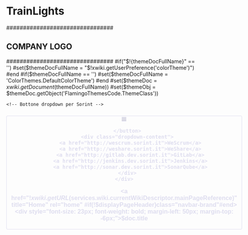 # TrainLights

################################
##       COMPANY LOGO
################################
#if("$!{themeDocFullName}" == '')
  #set($themeDocFullName = "$!xwiki.getUserPreference('colorTheme')")
#end
#if($themeDocFullName == '')
  #set($themeDocFullName = 'ColorThemes.DefaultColorTheme')
#end
#set($themeDoc = $xwiki.getDocument($themeDocFullName))
#set($themeObj = $themeDoc.getObject('FlamingoThemesCode.ThemeClass'))




<div id="companylogo">

	
	<!-- Bottone dropdown per Sorint -->
<style type="text/css">
/* Style The Dropdown Button */

.dropbtn {
    background-color: #9dfcf4 !important;
    box-shadow: none !important;
    color: white;
    padding: 16px;
    font-size: 16px;
    border: none;
    cursor: pointer;
}

/* The container <div> - needed to position the dropdown content */
.dropdown {
    position: relative;
    display: inline-block;
}

/* Dropdown Content (Hidden by Default) */
.dropdown-content {
    display: none;
    position: absolute;
    background-color: #95a4a6;
    min-width: 160px;
    box-shadow: 0px 8px 16px 0px rgba(0,0,0,0.2);
    z-index: 1;
}

/* Links inside the dropdown */
.dropdown-content a {
    color: black !important;
    padding: 12px 16px;
    text-decoration: none;
    display: block;
}

/* Change color of dropdown links on hover */
.dropdown-content a:hover {background-color: #f1f1f1}

/* Show the dropdown menu on hover */
.dropdown:hover .dropdown-content {
    display: block;
}

/* Change the background color of the dropdown button when the dropdown content is shown */
.dropdown:hover .dropbtn {
    background-color: #3e8e41;
}

/* Cambio colore navbar */
.navbar {
	background-image: none !important;
	height: 38px !important;
}

/* Padding page */
.container-fluid {
	padding-left: 20px !important;
}


.jstree-xwiki .jstree-clicked {
	background: #c2daed !important;
}


</style>	



<div class="dropdown" style="float: left; margin-right: 10px; margin-top: 9px">
      <button class="dropbtn" style="font-weight: bold; background-color: transparent !important; color: #deddef; border: 1px solid #deddef; border-radius: 3px; box-shadow: none; padding: 3px 12px">
          <img src="data:image/svg+xml;base64,PD94bWwgdmVyc2lvbj0iMS4wIiBlbmNvZGluZz0iVVRGLTgiIHN0YW5kYWxvbmU9Im5vIj8+Cjxz
dmcKICAgeG1sbnM6ZGM9Imh0dHA6Ly9wdXJsLm9yZy9kYy9lbGVtZW50cy8xLjEvIgogICB4bWxu
czpjYz0iaHR0cDovL2NyZWF0aXZlY29tbW9ucy5vcmcvbnMjIgogICB4bWxuczpyZGY9Imh0dHA6
Ly93d3cudzMub3JnLzE5OTkvMDIvMjItcmRmLXN5bnRheC1ucyMiCiAgIHhtbG5zOnN2Zz0iaHR0
cDovL3d3dy53My5vcmcvMjAwMC9zdmciCiAgIHhtbG5zPSJodHRwOi8vd3d3LnczLm9yZy8yMDAw
L3N2ZyIKICAgeG1sOnNwYWNlPSJwcmVzZXJ2ZSIKICAgd2lkdGg9IjI0cHgiCiAgIHZpZXdCb3g9
IjAgMCAyNCAyNCIKICAgdmVyc2lvbj0iMS4xIgogICBpZD0iTGF5ZXJfMSIKICAgaGVpZ2h0PSIy
NHB4IgogICBlbmFibGUtYmFja2dyb3VuZD0ibmV3IDAgMCAyNCAyNCI+PG1ldGFkYXRhCiAgICAg
aWQ9Im1ldGFkYXRhMzc1OCI+PHJkZjpSREY+PGNjOldvcmsKICAgICAgICAgcmRmOmFib3V0PSIi
PjxkYzpmb3JtYXQ+aW1hZ2Uvc3ZnK3htbDwvZGM6Zm9ybWF0PjxkYzp0eXBlCiAgICAgICAgICAg
cmRmOnJlc291cmNlPSJodHRwOi8vcHVybC5vcmcvZGMvZGNtaXR5cGUvU3RpbGxJbWFnZSIgLz48
ZGM6dGl0bGU+PC9kYzp0aXRsZT48L2NjOldvcms+PC9yZGY6UkRGPjwvbWV0YWRhdGE+PGRlZnMK
ICAgICBpZD0iZGVmczM3NTYiIC8+PGcKICAgICBpZD0iZzM3NTEiPjxnCiAgICAgICBpZD0iZzM3
NDkiPjxwYXRoCiAgICAgICAgIGlkPSJwYXRoMzc0NyIKICAgICAgICAgZD0iTTIzLjI0NCwxNy4w
MDlIMC43NWMtMC40MTMsMC0wLjc1LDAuMzYtMC43NSwwLjgwMXYzLjQyMUMwLDIxLjY1NCwwLjMz
NywyMiwwLjc1LDIyaDIyLjQ5NGMwLjQxNCwwLDAuNzUtMC4zNDYsMC43NS0wLjc3ICAgIFYxNy44
MUMyMy45OTQsMTcuMzY5LDIzLjY1OCwxNy4wMDksMjMuMjQ0LDE3LjAwOXogTTIzLjI0NCw5LjAw
OUgwLjc1QzAuMzM3LDkuMDA5LDAsOS4zNjksMCw5LjgxdjMuNDIxICAgIGMwLDAuNDI0LDAuMzM3
LDAuNzY5LDAuNzUsMC43NjloMjIuNDk0YzAuNDE0LDAsMC43NS0wLjM0NSwwLjc1LTAuNzY5Vjku
ODFDMjMuOTk0LDkuMzY5LDIzLjY1OCw5LjAwOSwyMy4yNDQsOS4wMDl6ICAgICBNMjMuMjQ0LDEu
MDA5SDAuNzVDMC4zMzcsMS4wMDksMCwxLjM2OSwwLDEuODFWNS4yM2MwLDAuNDIzLDAuMzM3LDAu
NzY5LDAuNzUsMC43NjloMjIuNDk0YzAuNDE0LDAsMC43NS0wLjM0NiwwLjc1LTAuNzY5VjEuODEg
ICAgQzIzLjk5NCwxLjM2OSwyMy42NTgsMS4wMDksMjMuMjQ0LDEuMDA5eiIgLz48L2c+PC9nPjxw
YXRoCiAgICAgaWQ9InBhdGgzNzYwIgogICAgIGQ9Ik0gMC41MzU3MDQ3Niw1LjkzNzYxNTUgQyAw
LjM0Njk5OTU3LDUuODcwMzQzOCAwLjE2MDA3MTQsNS43MDAxMzgzIDAuMDg2Nzg0MjgsNS41Mjg4
NTUzIDAuMDQyNzQxOTMsNS40MjU5MjE2IDAuMDMxODkzNjksNS4wMjU3NDM1IDAuMDMxODkzNjks
My41MDQwMTEyIGMgMCwtMS44MDM3MDk3IDAuMDAzODE3OCwtMS45MDQwNCAwLjA3Nzk4NjA1LC0y
LjA0OTQyMTcgQyAwLjIwODIxNzk4LDEuMjYxODMwNiAwLjM5MDE0MTg5LDEuMTA3MzM3MiAwLjU4
MTMwNDUyLDEuMDU0MjQ2MSAwLjc5MDE4MDE5LDAuOTk2MjM1NjQgMjMuMTk2MTQsMC45OTY4NjY2
IDIzLjQwNTA3NiwxLjA1NDg4ODggYyAwLjE3NTkxOSwwLjA0ODg1MyAwLjQwMjkzLDAuMjM2MjUg
MC40OTkyODYsMC40MTIxNTg4IDAuMDYxMDcsMC4xMTE0OTMgMC4wNjc3MywwLjMxMTc5MzcgMC4w
Njc3MywyLjAzNzI3MTMgMCwxLjkwMjQ0NjUgLTUuMThlLTQsMS45MTQ1OTEzIC0wLjA4ODgsMi4w
Nzk2OTkzIEMgMjMuNzc5Njk5LDUuNzc3NzY2IDIzLjYzNjY5Myw1Ljg4OTcwNDkgMjMuNDEzOTUs
NS45NTEzOTk2IDIzLjI5ODk1NSw1Ljk4MzI1MDYgMjAuMTA4MDQyLDUuOTk1MTQyNiAxMS45NzIw
OSw1Ljk5NDA0MDYgMi40OTUwODg1LDUuOTkyNzU3MyAwLjY2NTA1ODgyLDUuOTgzNzI5IDAuNTM1
NzA0NzYsNS45Mzc2MTU1IFoiCiAgICAgc3R5bGU9ImZpbGw6I2RlZGRlZjtzdHJva2Utd2lkdGg6
MC4wMzk4NjcxMTtzdHJva2U6I2RlZGRlZjtzdHJva2Utb3BhY2l0eToxO2ZpbGwtb3BhY2l0eTox
IiAvPjxwYXRoCiAgICAgaWQ9InBhdGg0NTY3IgogICAgIGQ9Ik0gMC40MDQ1NTMzMywxMy44ODY5
MzcgQyAwLjMyMjI3MzYsMTMuODQzNSAwLjIwNTY2MjMsMTMuNzMzNTAyIDAuMTQ1NDE3MTEsMTMu
NjQyNDk2IEwgMC4wMzU4ODA0LDEzLjQ3NzAzIDAuMDIzNTMxNSwxMS42MDAzMDkgQyAwLjAxNTE4
MzUyLDEwLjMzMTYyNyAwLjAyNTIxNTAyLDkuNjc1NzMzMSAwLjA1NDQ5Mzg3LDkuNTc1ODgzIDAu
MTEyOTQ4MjcsOS4zNzY1MzUyIDAuMjc3NjU1NDcsOS4xODk0NzgzIDAuNDcyNzY5Myw5LjEwMDg1
MDQgMC42Mjc4NjE0OSw5LjAzMDQwMTggMS4wNTkyNDQ4LDkuMDI3NjMyIDEyLjAwNzU2OCw5LjAy
Njc4OTIgYyAxMS4yMTA5MTUsLTguNjMxZS00IDExLjM3NTg2OSwyLjQwNGUtNCAxMS41MjY1NDcs
MC4wNzcxMSAwLjE5MTMzNiwwLjA5NzYxMyAwLjM0NzE5MiwwLjI4MDA0MzEgMC40MDMyMjksMC40
NzE5ODMzIDAuMDI5MDIsMC4wOTk0MDIgMC4wMzkxNSwwLjc2MTQzOTUgMC4wMzA5NiwyLjAyNDQx
NjUgbCAtMC4wMTIxNiwxLjg3NjcxMyAtMC4xMDk2NzksMC4xNjU2ODkgYyAtMC4wNjAzMiwwLjA5
MTEzIC0wLjE4MDcwNSwwLjIwMTkyNCAtMC4yNjc1MTUsMC4yNDYyMTIgLTAuMTU3Mjg4LDAuMDgw
MjQgLTAuMTk3NDksMC4wODA1MiAtMTEuNTkxMzE3LDAuMDc4NzYgLTExLjMxODE3Mzg2LC0wLjAw
MTcgLTExLjQzNDk5MDkxLC0wLjAwMjYgLTExLjU4MzA4MTY3LC0wLjA4MDc0IHoiCiAgICAgc3R5
bGU9ImZpbGw6I2EwYTBhMDtzdHJva2U6bm9uZTtzdHJva2Utd2lkdGg6MC4wMzk4NjcxMXB4O3N0
cm9rZS1saW5lY2FwOmJ1dHQ7c3Ryb2tlLWxpbmVqb2luOm1pdGVyO3N0cm9rZS1vcGFjaXR5OjEi
IC8+PHBhdGgKICAgICBpZD0icGF0aDQ1NjkiCiAgICAgZD0iTSAwLjQ3NDQxODYsMjEuOTI2MjE4
IEMgMC4zMTcxNzE0LDIxLjg1NjAzIDAuMTU0NzMwNjEsMjEuNjc5NjQ5IDAuMDc3ODYyMzcsMjEu
NDk1NjMzIDAuMDI0OTA5OCwyMS4zNjg4NjggMC4wMTU5NDY4NCwyMS4wNzk5OTkgMC4wMTU5NDY4
NCwxOS41MDAxMzggdiAtMS44NDcyNzMgbCAwLjA5ODM3ODA4LC0wLjE5NzQxOSBjIDAuMDY0NjE2
MiwtMC4xMjk2NjggMC4xNTYyODY0OSwtMC4yMzQ5NjggMC4yNjcxMTYzMywtMC4zMDY4MzEgbCAw
LjE2ODczODMsLTAuMTA5NDEyIEggMTEuOTkwNTI0IDIzLjQzMDg2OCBsIDAuMTY5MDg0LDAuMDk5
MDkgYyAwLjEyMDczMywwLjA3MDc2IDAuMTk4Njg3LDAuMTU4NDk1IDAuMjcyNjA2LDAuMzA2ODMx
IGwgMC4xMDM1MjIsMC4yMDc3NDIgLTguNzdlLTQsMS44NTU5NTkgYyAtOC4xNGUtNCwxLjcyMTQz
MyAtMC4wMDYyLDEuODY3NTE5IC0wLjA3NDcxLDIuMDE1NDI4IC0wLjA4NTkzLDAuMTg1NjExIC0w
LjI1NTgyOSwwLjM1NTc4NCAtMC40MTUzODUsMC40MTYwNjkgLTAuMDc4MzgsMC4wMjk2MSAtMy41
NDc4NywwLjA0MTkzIC0xMS41MDE2NjEsMC4wNDA4NCAtOS40MjY5NDA3LC0wLjAwMTMgLTExLjQx
MDAzODMzLC0wLjAxMDc2IC0xMS41MDkwMzE0LC0wLjA1NDk1IHoiCiAgICAgc3R5bGU9ImZpbGw6
I2EwYTBhMDtzdHJva2U6bm9uZTtzdHJva2Utd2lkdGg6MC4wMzk4NjcxMXB4O3N0cm9rZS1saW5l
Y2FwOmJ1dHQ7c3Ryb2tlLWxpbmVqb2luOm1pdGVyO3N0cm9rZS1vcGFjaXR5OjEiIC8+PHBhdGgK
ICAgICBpZD0icGF0aDQ1NzEiCiAgICAgZD0iTSAwLjYxMzk1MzQ5LDUuOTk5MDY1MSBDIDAuNTM3
MjA5Myw1Ljk4MzU3OTEgMC40MzY1MTM1NSw1Ljk1MDMzMjggMC4zOTAxODUxNCw1LjkyNTE4NDIg
MC4yNTA0NjA4OSw1Ljg0OTMzNjIgMC4wNjI3ODQ5Niw1LjYwODk2MTUgMC4wMTgzNDM5OSw1LjQ0
ODkzMDEgLTAuMDA3OTc4MzEsNS4zNTQxNDQxIC0wLjAyMzU1Nzk5LDQuNjMxNjg0MyAtMC4wMjM2
OTc5MywzLjQ5OTM2NDUgLTAuMDIzODg1NTEsMS45ODE1OTY0IC0wLjAxNDMzMDQ2LDEuNjczMjA5
OCAwLjAzNzQyOTA3LDEuNTI2NTA3NiAwLjEwNTYzMDExLDEuMzMzMjA1MyAwLjI1MzQ0Mzc5LDEu
MTU5MTU1OSAwLjQzNDU1MTUsMS4wNTg4OTkzIDAuNTQ1MjI4NTMsMC45OTc2MzEzIDEuNDA3OTEx
NywwLjk5MjY5MTAzIDExLjk5NjAxMywwLjk5MjY5MTAzIGMgMTAuNjkwODUxLDAgMTEuNDQ5OTc3
LDAuMDA0NDQ2IDExLjU2NTUxMSwwLjA2NzczMDkgMC4xNzU5MDksMC4wOTYzNTYgMC4zNjMzMDYs
MC4zMjMzNjc1IDAuNDEyMTU5LDAuNDk5Mjg1NyAwLjAyNjM2LDAuMDk0OTM0IDAuMDQxOSwwLjgy
NTE3MSAwLjA0MjA0LDEuOTc1NzkyMiAyZS00LDEuNTYwMjU1MiAtMC4wMDg4LDEuODQ2NzE2MyAt
MC4wNjE2OSwxLjk3MzQyMTkgLTAuMDcyODMsMC4xNzQzNTA1IC0wLjIyOTE5OSwwLjM0ODE3Mjcg
LTAuMzk2NTU2LDAuNDQwODE3IC0wLjExMDYwMiwwLjA2MTIyNyAtMC45NzI5OTcsMC4wNjY2MzIg
LTExLjQ2MTc5NCwwLjA3MTg0NSAtNi4yMzgyMDU5LDAuMDAzMSAtMTEuNDA0OTgzMzMsLTAuMDA3
MDMgLTExLjQ4MTcyNzUxLC0wLjAyMjUxOSB6IgogICAgIHN0eWxlPSJmaWxsOiNkZWRkZWY7c3Ry
b2tlOiNkZWRkZWY7c3Ryb2tlLXdpZHRoOjAuMDQ7c3Ryb2tlLWxpbmVjYXA6YnV0dDtzdHJva2Ut
bGluZWpvaW46bWl0ZXI7c3Ryb2tlLW9wYWNpdHk6MTtmaWxsLW9wYWNpdHk6MTtzdHJva2UtbWl0
ZXJsaW1pdDo0O3N0cm9rZS1kYXNoYXJyYXk6bm9uZSIgLz48cGF0aAogICAgIGlkPSJwYXRoNDU3
MyIKICAgICBkPSJNIDAuNTMwNzczNjMsMTMuOTcxMzQgQyAwLjM0OTc0ODA1LDEzLjkxNjIzNSAw
LjIxNDk2NDQsMTMuODAzNjczIDAuMTA0MDEzOTQsMTMuNjE0OTQyIEwgLTAuMDAzOTg2NzEsMTMu
NDMxMjI5IFYgMTEuNTE3NjA4IDkuNjAzOTg2NyBMIDAuMDk1NjgxMDYsOS40MjYzNTUgQyAwLjE1
MDQ5ODM0LDkuMzI4NjU3NiAwLjI3MzE0MDA5LDkuMTk0MTA2MSAwLjM2ODIxODI5LDkuMTI3MzUx
NyBMIDAuNTQxMDg3NzMsOS4wMDU5ODAxIEggMTEuOTg5NDgxIGMgMTAuNzc1NDY5LDAgMTEuNDU1
Nzk4LDAuMDA0MDUgMTEuNTc0MzczLDAuMDY4OTM2IDAuMTk3MTQyLDAuMTA3ODc1NiAwLjM2NDcx
NSwwLjM0MDA3ODkgMC40MTI4OSwwLjU3MjEzNzkgMC4wMjgyMSwwLjEzNTg3MjkgMC4wMzg5NSww
LjgyMzg2NiAwLjAzMTE2LDEuOTk1NzY0IGwgLTAuMDExODksMS43ODg0MTEgLTAuMTA5MjgxLDAu
MTg1ODk5IGMgLTAuMDYwMTEsMC4xMDIyNDUgLTAuMTc2NzE3LDAuMjI3ODI3IC0wLjI1OTEzNyww
LjI3OTA3IGwgLTAuMTQ5ODU0LDAuMDkzMTcgLTExLjQyMTkyNywwLjAwNjcgYyAtNi4yODIwNTk4
LDAuMDAzNyAtMTEuNDY4MzI4MDEsLTAuMDA3NCAtMTEuNTI1MDQwMzcsLTAuMDI0NzEgeiIKICAg
ICBzdHlsZT0iZmlsbDojZGVkZGVmO3N0cm9rZTojZGVkZGVmO3N0cm9rZS13aWR0aDowLjAzOTg2
NzExcHg7c3Ryb2tlLWxpbmVjYXA6YnV0dDtzdHJva2UtbGluZWpvaW46bWl0ZXI7c3Ryb2tlLW9w
YWNpdHk6MTtmaWxsLW9wYWNpdHk6MSIgLz48cGF0aAogICAgIGlkPSJwYXRoNDU3NSIKICAgICBk
PSJtIDAuNjczNzU0MTUsMjIuMDAzMTc2IGMgLTAuMDIxOTI2OSwtMC4wMDc0IC0wLjA4OTY1NSwt
MC4wMjQ0NyAtMC4xNTA1MDY3NSwtMC4wMzc5MSAtMC4wNjA4NTE4LC0wLjAxMzQ0IC0wLjE4MTg0
NTU3LC0wLjA4ODc2IC0wLjI2ODg3NTAxLC0wLjE2NzM4OSAtMC4yNzA3MDIwOSwtMC4yNDQ1NjMg
LTAuMjc4MjkyNjYsLTAuMzA1OTk2IC0wLjI3ODI5MjY2LC0yLjI1MjMyIDAsLTEuMTAyNzU3IDAu
MDE1NjkyMDMsLTEuNzc4MjU3IDAuMDQ0NDIxMjksLTEuOTEyMjE3IDAuMDU1Mzk1NjIsLTAuMjU4
MzAxIDAuMjgxMTc1OTEsLTAuNTE5NzU2IDAuNTA3MzU1NDYsLTAuNTg3NTIxIDAuMjA1MTc2Njgs
LTAuMDYxNDcgMjIuNzE0NDk2NTIsLTAuMDY3MTMgMjIuOTM1NDIzNTIsLTAuMDA1OCAwLjIxODQ3
NywwLjA2MDY5IDAuNDU0MDE1LDAuMzM3Njg0IDAuNTExNzYxLDAuNjAxODQ1IDAuMDMzMjUsMC4x
NTIxMDcgMC4wNDMxMywwLjczNjg2MiAwLjAzMzk0LDIuMDA4NTk1IC0wLjAxMTQzLDEuNTgxNDcy
IC0wLjAyMDgxLDEuODA4MTkgLTAuMDc5MTcsMS45MTM2MjIgLTAuMDc1NjcsMC4xMzY2ODkgLTAu
MjQ2NDQ3LDAuMzAzNzk4IC0wLjM5MjI2MywwLjM4MzgzMyAtMC4wODM3MiwwLjA0NTk1IC0xLjkx
NzE4OSwwLjA1NTgyIC0xMS40NjE3OTQsMC4wNjE3IC02LjI0OTE2OTksMC4wMDM4IC0xMS4zODAw
NjY5NCw5LjMzZS00IC0xMS40MDE5OTM4NSwtMC4wMDY1IHoiCiAgICAgc3R5bGU9ImZpbGw6I2Rl
ZGRlZjtzdHJva2U6I2RlZGRlZjtzdHJva2Utd2lkdGg6MC4wMzk4NjcxMXB4O3N0cm9rZS1saW5l
Y2FwOmJ1dHQ7c3Ryb2tlLWxpbmVqb2luOm1pdGVyO3N0cm9rZS1vcGFjaXR5OjE7ZmlsbC1vcGFj
aXR5OjEiIC8+PC9zdmc+" style="height: 12px" />

      </button>
      <div class="dropdown-content">
        <a href="http://wescrum.sorint.it">WeScrum</a>
        <a href="http://weshare.sorint.it">WeShare</a>
        <a href="http://gitlab.dev.sorint.it">GitLab</a>
        <a href="http://jenkins.dev.sorint.it">Jenkins</a>
        <a href="http://sonar.dev.sorint.it">SonarQube</a>
      </div>
    </div>







  <a href="$!xwiki.getURL($services.wiki.currentWikiDescriptor.mainPageReference)" title="Home" rel="home" #if(!$displayPageHeader)class="navbar-brand"#end>
    <div style="font-size: 23px; font-weight: bold; margin-left: 50px; margin-top: -6px;">$doc.title</div>
  </a>
</div>
